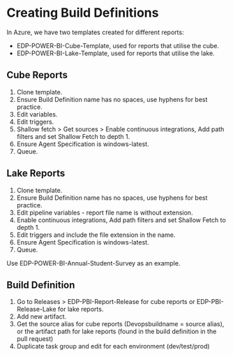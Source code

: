 # Creating Build Definitions

In Azure, we have two templates created for different reports:

- EDP-POWER-BI-Cube-Template, used for reports that utilise the cube.
- EDP-POWER-BI-Lake-Template, used for reports that utilise the lake.

## Cube Reports

1. Clone template.
2. Ensure Build Definition name has no spaces, use hyphens for best practice.
3. Edit variables.
4. Edit triggers.
5. Shallow fetch > Get sources > Enable continuous integrations, Add path filters and set Shallow Fetch to depth 1.
6. Ensure Agent Specification is windows-latest.
7. Queue.

## Lake Reports

1. Clone template.
2. Ensure Build Definition name has no spaces, use hyphens for best practice.
3. Edit pipeline variables - report file name is without extension.
4. Enable continuous integrations, Add path filters and set Shallow Fetch to depth 1.
5. Edit triggers  and include the file extension in the name.
6. Ensure Agent Specification is windows-latest.
7. Queue.

Use EDP-POWER-BI-Annual-Student-Survey as an example.

## Build Definition

1. Go to Releases > EDP-PBI-Report-Release for cube reports or EDP-PBI-Release-Lake for lake reports.
2. Add new artifact.
3. Get the source alias for cube reports (Devopsbuildname = source alias), or the artifact path for lake reports (found in the build definition in the pull request)
4. Duplicate task group and edit for each environment (dev/test/prod)
